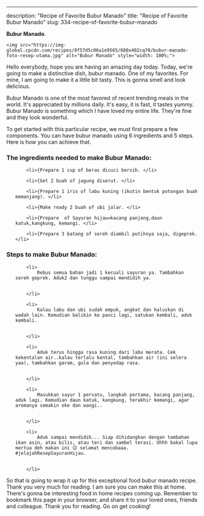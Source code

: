 ---
description: "Recipe of Favorite Bubur Manado"
title: "Recipe of Favorite Bubur Manado"
slug: 334-recipe-of-favorite-bubur-manado

<p>
	<strong>Bubur Manado</strong>. 
	
</p>
<p>
	
	<img src="https://img-global.cpcdn.com/recipes/8f57d5c06a1e9565/680x482cq70/bubur-manado-foto-resep-utama.jpg" alt="Bubur Manado" style="width: 100%;">
	
	
</p>
<p>
	Hello everybody, hope you are having an amazing day today. Today, we're going to make a distinctive dish, bubur manado. One of my favorites. For mine, I am going to make it a little bit tasty. This is gonna smell and look delicious.
</p>
	
<p>
	Bubur Manado is one of the most favored of recent trending meals in the world. It's appreciated by millions daily. It's easy, it is fast, it tastes yummy. Bubur Manado is something which I have loved my entire life. They're fine and they look wonderful.
</p>
<p>
	
</p>

<p>
To get started with this particular recipe, we must first prepare a few components. You can have bubur manado using 6 ingredients and 5 steps. Here is how you can achieve that.
</p>

<h3>The ingredients needed to make Bubur Manado:</h3>

<ol>
	
		<li>{Prepare 1 cup of beras dicuci bersih. </li>
	
		<li>{Get 2 buah of jagung diserut. </li>
	
		<li>{Prepare 1 iris of labu kuning (ikutin bentuk potongan buah memanjang). </li>
	
		<li>{Make ready 2 buah of ubi jalar. </li>
	
		<li>{Prepare  of Sayuran hijau=kacang panjang,daun katuk,kangkung, kemangi. </li>
	
		<li>{Prepare 3 batang of sereh diambil putihnya saja, digeprek. </li>
	
</ol>
<p>
	
</p>

<h3>Steps to make Bubur Manado:</h3>

<ol>
	
		<li>
			Rebus semua bahan jadi 1 kecuali sayuran ya. Tambahkan sereh geprek. Aduk2 dan tunggu sampai mendidih ya.
			
			
		</li>
	
		<li>
			Kalau labu dan ubi sudah empuk, angkat dan haluskan di wadah lain. Kemudian balikin ke panci lagi, satukan kembali, aduk kembali.
			
			
		</li>
	
		<li>
			Aduk terus hingga rasa kuning dari labu merata. Cek kekentalan air..kalau terlalu kental, tambahkan air (ini selera yaa), tambahkan garam, gula dan penyedap rasa.
			
			
		</li>
	
		<li>
			Masukkan sayur 1 persatu, langkah pertama, kacang panjang, aduk lagi. Kemudian daun katuk, kangkung, terakhir kemangi, agar aromanya semakin oke dan wangi..
			
			
		</li>
	
		<li>
			Aduk sampai mendidih... Siap dihidangkan dengan tambahan ikan asin, atau bilis, atau teri dan sambel terasi. Uhhh bakal lupa mertua deh makan ini 😉 selamat mencobaaa. #jelajahResepSayuranHijau.
			
			
		</li>
	
</ol>

<p>
	
</p>

<p>
	So that is going to wrap it up for this exceptional food bubur manado recipe. Thank you very much for reading. I am sure you can make this at home. There's gonna be interesting food in home recipes coming up. Remember to bookmark this page in your browser, and share it to your loved ones, friends and colleague. Thank you for reading. Go on get cooking!
</p>
